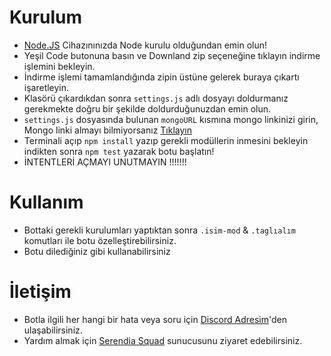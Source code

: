 # Kurulum
* [Node.JS](https://nodejs.org/en/) Cihazınınızda Node kurulu olduğundan emin olun!
* Yeşil Code butonuna basın ve Downland zip seçeneğine tıklayın indirme işlemini bekleyin.
* İndirme işlemi tamamlandığında zipin üstüne gelerek buraya çıkartı işaretleyin.
* Klasörü çıkardıkdan sonra `settings.js` adlı dosyayı doldurmanız gerekmekte doğru bir şekilde doldurduğunuzdan emin olun.
* `settings.js` dosyasında bulunan `mongoURL` kısmına mongo linkinizi girin, Mongo linki almayı bilmiyorsanız [Tıklayın](https://www.youtube.com/watch?v=s_-gJn9GDus)
* Terminali açıp `npm install` yazıp gerekli modüllerin inmesini bekleyin indikten sonra `npm test` yazarak botu başlatın!
* İNTENTLERİ AÇMAYI UNUTMAYIN !!!!!!!
# Kullanım
* Bottaki gerekli kurulumları yaptıktan sonra `.isim-mod` & `.taglıalım` komutları ile botu özelleştirebilirsiniz.
* Botu dilediğiniz gibi kullanabilirsiniz

# İletişim
* Botla ilgili her hangi bir hata veya soru için [Discord Adresim](https://discord.com/users/799237103195127848)'den ulaşabilirsiniz.
* Yardım almak için [Serendia Squad](https://discord.gg/ATFY2ZzREb) sunucusunu ziyaret edebilirsiniz.
